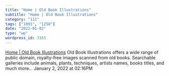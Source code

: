 ```yaml
---
title: "Home | Old Book Illustrations"
subtitle: "Home | Old Book Illustrations"
category: "111"
tags: ["1091", "1250"]
date: "2022-01-02"
type: "wp"
wordpress_id: 3165
---
```

[ Home | Old Book Illustrations](https://www.oldbookillustrations.com/?utm_campaign=Recomendo&utm_medium=email&utm_source=Revue%20newsletter)
 Old Book Illustrations offers a wide range of public domain, royalty-free images scanned from old books. Searchable galleries include animals, plants, techniques, artists names, books titles, and much more…
January 2, 2022 at 02:16PM